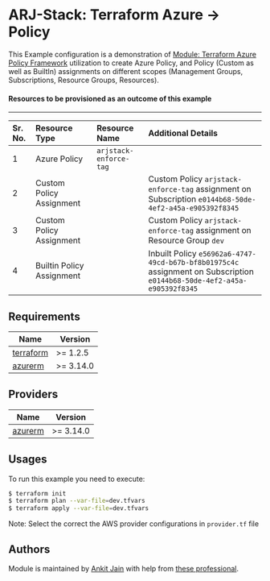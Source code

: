 # ARJ-Stack: Terraform Azure -> Policy

This Example configuration is a demonstration of [Module: Terraform Azure Policy Framework](https://github.com/arjstack/terraform-azure-policy) utilization to create Azure Policy, and Policy (Custom as well as BuiltIn) assignments on different scopes (Management Groups, Subscriptions, Resource Groups, Resources).

#### Resources to be provisioned as an outcome of this example
---

| Sr. No. | Resource Type | Resource Name | Additional Details |
|:------|:------|:------|:------|
| 1 | Azure Policy | `arjstack-enforce-tag` |  |
| 2 | Custom Policy Assignment |  | Custom Policy `arjstack-enforce-tag` assignment on Subscription `e0144b68-50de-4ef2-a45a-e905392f8345` |
| 3 | Custom Policy Assignment |  | Custom Policy `arjstack-enforce-tag` assignment on Resource Group `dev` |
| 4 | Builtin Policy Assignment |  | Inbuilt Policy `e56962a6-4747-49cd-b67b-bf8b01975c4c` assignment on Subscription `e0144b68-50de-4ef2-a45a-e905392f8345` |

## Requirements

| Name | Version |
|------|---------|
| <a name="requirement_terraform"></a> [terraform](#requirement\_terraform) | >= 1.2.5 |
| <a name="requirement_azurerm"></a> [azurerm](#requirement\_azurerm) | >= 3.14.0 |

## Providers

| Name | Version |
|------|---------|
| <a name="provider_azurerm"></a> [azurerm](#provider\_azurerm) | >= 3.14.0 |

## Usages

To run this example you need to execute:

```bash
$ terraform init
$ terraform plan --var-file=dev.tfvars
$ terraform apply --var-file=dev.tfvars
```

Note: Select the correct the AWS provider configurations in `provider.tf` file

## Authors

Module is maintained by [Ankit Jain](https://github.com/ankit-jn) with help from [these professional](https://github.com/arjstack/terraform-azure-examples/graphs/contributors).
